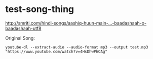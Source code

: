 # test-song-thing

http://smriti.com/hindi-songs/aashiq-huun-main-...-baadashaah-o-baadashaah-utf8

Original Song:

```
youtube-dl --extract-audio --audio-format mp3 --output test.mp3 "https://www.youtube.com/watch?v=4HsDhwPhOAg"
```